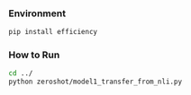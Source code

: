 ### Environment
```bash
pip install efficiency
```

### How to Run
```bash
cd ../
python zeroshot/model1_transfer_from_nli.py
```